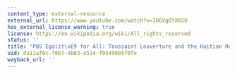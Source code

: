 ```yaml
---
content_type: external-resource
external_url: https://www.youtube.com/watch?v=IOGVgQYX6SU
has_external_license_warning: true
license: https://en.wikipedia.org/wiki/All_rights_reserved
status: ''
title: "PBS Egalit\xE9 for All: Toussaint Louverture and the Haitian Revolution (2009)"
uid: da11af6c-f6b7-4b63-a514-f05496b5f0fe
wayback_url: ''
---
```

